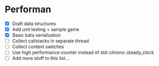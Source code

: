# Performan

- [x] Draft data structures
- [x] Add unit testing + sample game
- [x] Basic bata serialization
- [ ] Collect callstacks in separate thread
- [ ] Collect context switches
- [ ] Use high performance counter instead of std::chrono::steady_clock
- [ ] Add more stuff to this list...

